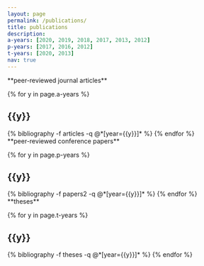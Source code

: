 ```yaml
---
layout: page
permalink: /publications/
title: publications
description:
a-years: [2020, 2019, 2018, 2017, 2013, 2012]
p-years: [2017, 2016, 2012]
t-years: [2020, 2013]
nav: true
---
```


<div markdown="1">
   **peer-reviewed journal articles**
</div>

<div class="publications">

{% for y in page.a-years %}
  <h2 class="year">{{y}}</h2>
  {% bibliography -f articles -q @*[year={{y}}]* %}
{% endfor %}

</div>

<div markdown="1">
   **peer-reviewed conference papers**
</div>

<div class="publications">

{% for y in page.p-years %}
  <h2 class="year">{{y}}</h2>
  {% bibliography -f papers2 -q @*[year={{y}}]* %}
{% endfor %}

</div>

<div markdown="1">
   **theses**
</div>

<div class="publications">

{% for y in page.t-years %}
  <h2 class="year">{{y}}</h2>
  {% bibliography -f theses -q @*[year={{y}}]* %}
{% endfor %}

</div>

